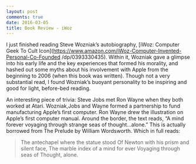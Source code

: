 ```yaml
---
layout: post
comments: true
date: 2016-03-05
title: Book Review - iWoz
---
```


I just finished reading Steve Wozniak’s autobiography, [iWoz: Computer Geek To Cult Icon](https://www.amazon.com/iWoz-Computer-Invented-Personal-Co-Founded
/dp/0393330435). Within it, Wozniak gave a glimpse into his early life and the key experiences that formed his morality, and hashed out some myths about his involvement 
with Apple from the beginning to 2006 (when this book was written). Though not a very substantial read, I found Wozniak’s
buoyant personality to be inspiring and good for light, before-bed reading.

An interesting piece of trivia: Steve Jobs met Ron Wayne when they both worked at Atari. Wozniak,Jobs and 
Wayne formed a partnership to fund manufacturing Apple’s first computer. Ron Wayne drew the illustration on 
Apple’s first computer manual. Around the border, the text reads, “A mind forever voyaging through strange seas of 
thought…alone.” This is actually borrowed from The Prelude by William Wordsworth. Which in full reads:

> The antechapel where the statue stood
> Of Newton with his prism and silent face,
> The marble index of a mind for ever
> Voyaging through seas of Thought, alone.
